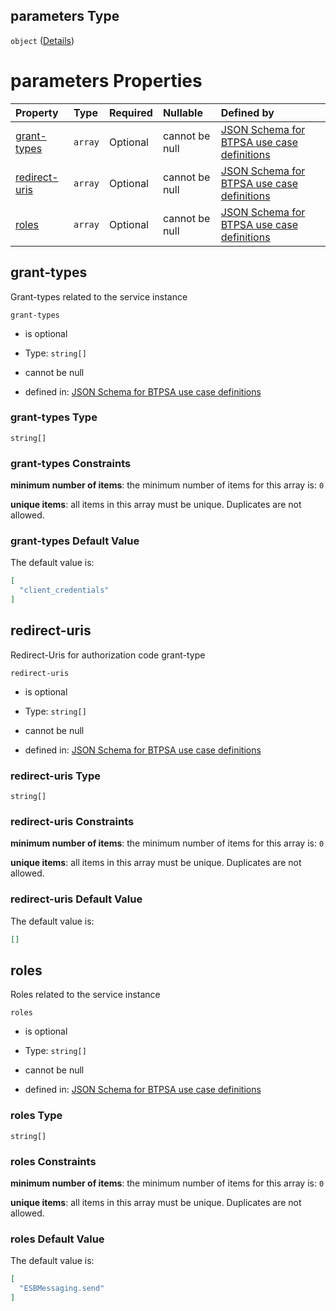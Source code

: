 ## parameters Type

`object` ([Details](btpsa-usecase-properties-services-items-allof-1-then-allof-58-then-allof-1-then-properties-parameters.md))

# parameters Properties

| Property                        | Type    | Required | Nullable       | Defined by                                                                                                                                                                                                                                                                                                    |
| :------------------------------ | :------ | :------- | :------------- | :------------------------------------------------------------------------------------------------------------------------------------------------------------------------------------------------------------------------------------------------------------------------------------------------------------ |
| [grant-types](#grant-types)     | `array` | Optional | cannot be null | [JSON Schema for BTPSA use case definitions](btpsa-usecase-properties-services-items-allof-1-then-allof-58-then-allof-1-then-properties-parameters-properties-grant-types.md "undefined#/properties/services/items/allOf/1/then/allOf/58/then/allOf/1/then/properties/parameters/properties/grant-types")     |
| [redirect-uris](#redirect-uris) | `array` | Optional | cannot be null | [JSON Schema for BTPSA use case definitions](btpsa-usecase-properties-services-items-allof-1-then-allof-58-then-allof-1-then-properties-parameters-properties-redirect-uris.md "undefined#/properties/services/items/allOf/1/then/allOf/58/then/allOf/1/then/properties/parameters/properties/redirect-uris") |
| [roles](#roles)                 | `array` | Optional | cannot be null | [JSON Schema for BTPSA use case definitions](btpsa-usecase-properties-services-items-allof-1-then-allof-58-then-allof-1-then-properties-parameters-properties-roles.md "undefined#/properties/services/items/allOf/1/then/allOf/58/then/allOf/1/then/properties/parameters/properties/roles")                 |

## grant-types

Grant-types related to the service instance

`grant-types`

*   is optional

*   Type: `string[]`

*   cannot be null

*   defined in: [JSON Schema for BTPSA use case definitions](btpsa-usecase-properties-services-items-allof-1-then-allof-58-then-allof-1-then-properties-parameters-properties-grant-types.md "undefined#/properties/services/items/allOf/1/then/allOf/58/then/allOf/1/then/properties/parameters/properties/grant-types")

### grant-types Type

`string[]`

### grant-types Constraints

**minimum number of items**: the minimum number of items for this array is: `0`

**unique items**: all items in this array must be unique. Duplicates are not allowed.

### grant-types Default Value

The default value is:

```json
[
  "client_credentials"
]
```

## redirect-uris

Redirect-Uris for authorization code grant-type

`redirect-uris`

*   is optional

*   Type: `string[]`

*   cannot be null

*   defined in: [JSON Schema for BTPSA use case definitions](btpsa-usecase-properties-services-items-allof-1-then-allof-58-then-allof-1-then-properties-parameters-properties-redirect-uris.md "undefined#/properties/services/items/allOf/1/then/allOf/58/then/allOf/1/then/properties/parameters/properties/redirect-uris")

### redirect-uris Type

`string[]`

### redirect-uris Constraints

**minimum number of items**: the minimum number of items for this array is: `0`

**unique items**: all items in this array must be unique. Duplicates are not allowed.

### redirect-uris Default Value

The default value is:

```json
[]
```

## roles

Roles related to the service instance

`roles`

*   is optional

*   Type: `string[]`

*   cannot be null

*   defined in: [JSON Schema for BTPSA use case definitions](btpsa-usecase-properties-services-items-allof-1-then-allof-58-then-allof-1-then-properties-parameters-properties-roles.md "undefined#/properties/services/items/allOf/1/then/allOf/58/then/allOf/1/then/properties/parameters/properties/roles")

### roles Type

`string[]`

### roles Constraints

**minimum number of items**: the minimum number of items for this array is: `0`

**unique items**: all items in this array must be unique. Duplicates are not allowed.

### roles Default Value

The default value is:

```json
[
  "ESBMessaging.send"
]
```
